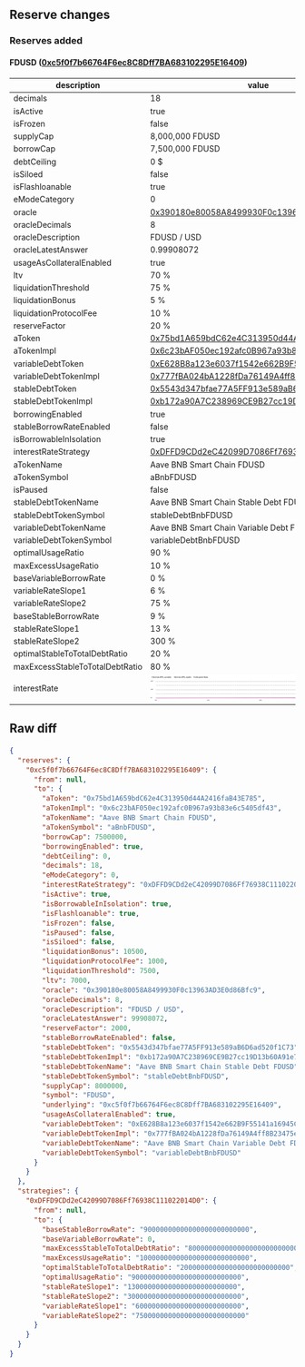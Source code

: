 ## Reserve changes

### Reserves added

#### FDUSD ([0xc5f0f7b66764F6ec8C8Dff7BA683102295E16409](https://bscscan.com/address/0xc5f0f7b66764F6ec8C8Dff7BA683102295E16409))

| description | value |
| --- | --- |
| decimals | 18 |
| isActive | true |
| isFrozen | false |
| supplyCap | 8,000,000 FDUSD |
| borrowCap | 7,500,000 FDUSD |
| debtCeiling | 0 $ |
| isSiloed | false |
| isFlashloanable | true |
| eModeCategory | 0 |
| oracle | [0x390180e80058A8499930F0c13963AD3E0d86Bfc9](https://bscscan.com/address/0x390180e80058A8499930F0c13963AD3E0d86Bfc9) |
| oracleDecimals | 8 |
| oracleDescription | FDUSD / USD |
| oracleLatestAnswer | 0.99908072 |
| usageAsCollateralEnabled | true |
| ltv | 70 % |
| liquidationThreshold | 75 % |
| liquidationBonus | 5 % |
| liquidationProtocolFee | 10 % |
| reserveFactor | 20 % |
| aToken | [0x75bd1A659bdC62e4C313950d44A2416faB43E785](https://bscscan.com/address/0x75bd1A659bdC62e4C313950d44A2416faB43E785) |
| aTokenImpl | [0x6c23bAF050ec192afc0B967a93b83e6c5405df43](https://bscscan.com/address/0x6c23bAF050ec192afc0B967a93b83e6c5405df43) |
| variableDebtToken | [0xE628B8a123e6037f1542e662B9F55141a16945C8](https://bscscan.com/address/0xE628B8a123e6037f1542e662B9F55141a16945C8) |
| variableDebtTokenImpl | [0x777fBA024bA1228fDa76149A4ff8B23475ed057D](https://bscscan.com/address/0x777fBA024bA1228fDa76149A4ff8B23475ed057D) |
| stableDebtToken | [0x5543d347bfae77A5FF913e589aB6D6ad520f1C73](https://bscscan.com/address/0x5543d347bfae77A5FF913e589aB6D6ad520f1C73) |
| stableDebtTokenImpl | [0xb172a90A7C238969CE9B27cc19D13b60A91e7F00](https://bscscan.com/address/0xb172a90A7C238969CE9B27cc19D13b60A91e7F00) |
| borrowingEnabled | true |
| stableBorrowRateEnabled | false |
| isBorrowableInIsolation | true |
| interestRateStrategy | [0xDFFD9CDd2eC42099D7086Ff76938C111022014D0](https://bscscan.com/address/0xDFFD9CDd2eC42099D7086Ff76938C111022014D0) |
| aTokenName | Aave BNB Smart Chain FDUSD |
| aTokenSymbol | aBnbFDUSD |
| isPaused | false |
| stableDebtTokenName | Aave BNB Smart Chain Stable Debt FDUSD |
| stableDebtTokenSymbol | stableDebtBnbFDUSD |
| variableDebtTokenName | Aave BNB Smart Chain Variable Debt FDUSD |
| variableDebtTokenSymbol | variableDebtBnbFDUSD |
| optimalUsageRatio | 90 % |
| maxExcessUsageRatio | 10 % |
| baseVariableBorrowRate | 0 % |
| variableRateSlope1 | 6 % |
| variableRateSlope2 | 75 % |
| baseStableBorrowRate | 9 % |
| stableRateSlope1 | 13 % |
| stableRateSlope2 | 300 % |
| optimalStableToTotalDebtRatio | 20 % |
| maxExcessStableToTotalDebtRatio | 80 % |
| interestRate | ![ir](/.assets/698e43131f9db2b95d61c650ead9d06d20ce7bf9.svg) |


## Raw diff

```json
{
  "reserves": {
    "0xc5f0f7b66764F6ec8C8Dff7BA683102295E16409": {
      "from": null,
      "to": {
        "aToken": "0x75bd1A659bdC62e4C313950d44A2416faB43E785",
        "aTokenImpl": "0x6c23bAF050ec192afc0B967a93b83e6c5405df43",
        "aTokenName": "Aave BNB Smart Chain FDUSD",
        "aTokenSymbol": "aBnbFDUSD",
        "borrowCap": 7500000,
        "borrowingEnabled": true,
        "debtCeiling": 0,
        "decimals": 18,
        "eModeCategory": 0,
        "interestRateStrategy": "0xDFFD9CDd2eC42099D7086Ff76938C111022014D0",
        "isActive": true,
        "isBorrowableInIsolation": true,
        "isFlashloanable": true,
        "isFrozen": false,
        "isPaused": false,
        "isSiloed": false,
        "liquidationBonus": 10500,
        "liquidationProtocolFee": 1000,
        "liquidationThreshold": 7500,
        "ltv": 7000,
        "oracle": "0x390180e80058A8499930F0c13963AD3E0d86Bfc9",
        "oracleDecimals": 8,
        "oracleDescription": "FDUSD / USD",
        "oracleLatestAnswer": 99908072,
        "reserveFactor": 2000,
        "stableBorrowRateEnabled": false,
        "stableDebtToken": "0x5543d347bfae77A5FF913e589aB6D6ad520f1C73",
        "stableDebtTokenImpl": "0xb172a90A7C238969CE9B27cc19D13b60A91e7F00",
        "stableDebtTokenName": "Aave BNB Smart Chain Stable Debt FDUSD",
        "stableDebtTokenSymbol": "stableDebtBnbFDUSD",
        "supplyCap": 8000000,
        "symbol": "FDUSD",
        "underlying": "0xc5f0f7b66764F6ec8C8Dff7BA683102295E16409",
        "usageAsCollateralEnabled": true,
        "variableDebtToken": "0xE628B8a123e6037f1542e662B9F55141a16945C8",
        "variableDebtTokenImpl": "0x777fBA024bA1228fDa76149A4ff8B23475ed057D",
        "variableDebtTokenName": "Aave BNB Smart Chain Variable Debt FDUSD",
        "variableDebtTokenSymbol": "variableDebtBnbFDUSD"
      }
    }
  },
  "strategies": {
    "0xDFFD9CDd2eC42099D7086Ff76938C111022014D0": {
      "from": null,
      "to": {
        "baseStableBorrowRate": "90000000000000000000000000",
        "baseVariableBorrowRate": 0,
        "maxExcessStableToTotalDebtRatio": "800000000000000000000000000",
        "maxExcessUsageRatio": "100000000000000000000000000",
        "optimalStableToTotalDebtRatio": "200000000000000000000000000",
        "optimalUsageRatio": "900000000000000000000000000",
        "stableRateSlope1": "130000000000000000000000000",
        "stableRateSlope2": "3000000000000000000000000000",
        "variableRateSlope1": "60000000000000000000000000",
        "variableRateSlope2": "750000000000000000000000000"
      }
    }
  }
}
```